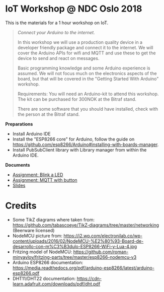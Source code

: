 # IoT Workshop @ NDC Oslo 2018

This is the materials for a 1 hour workshop on IoT.

> *Connect your Arduino to the internet.*
>
> In this workshop we will use a production quality device in a
> developer friendly package and connect it to the internet. We will
> cover the Arduino APIs for wifi and MQTT and use these to get the
> device to send and react on messages.
>
> Basic programming knowledge and some Arduino experience is assumed.
> We will not focus much on the electronics aspects of the board, but
> that will be covered in the "Getting Started With Arduino" workshop.
>
> Requirements: 
> You will need an Arduino-kit to attend this workshop. The kit can be
> purchased for 300NOK at the Bitraf stand.
>
> There are some software that you should have installed, check with
> the person at the Bitraf stand.

**Preparations**

* Install Arduino IDE
* Install the "ESP8266 core" for Arduino, follow the guide on
  https://github.com/esp8266/Arduino#installing-with-boards-manager.
* Install PubSubClient library with Library manager from within the
  Arduino IDE.

**Documents**

* [Assignment: Blink a LED](https://cdn.rawgit.com/trygvis/iot-workshop-ndc-2018/master/assignments/blink-a-led/blink-a-led.pdf)
* [Assignment: MQTT with button](https://cdn.rawgit.com/trygvis/iot-workshop-ndc-2018/master/assignments/mqtt-with-button/mqtt-with-button.pdf)
* [Slides](https://cdn.rawgit.com/trygvis/iot-workshop-ndc-2018/master/slides/connected-arduino-slides.pdf)

# Credits

* Some TikZ diagrams where taken from:
  https://github.com/tabascoeye/TikZ-diagrams/tree/master/networking
  (Beerware licensed)
* NodeMCU picture from: https://i2.wp.com/electronilab.co/wp-content/uploads/2016/02/NodeMCU-%E2%80%93-Board-de-desarrollo-con-m%C3%B3dulo-ESP8266-WiFi-y-Lua-4.jpg
* Fritzing model of NodeMCU: https://github.com/roman-minyaylov/fritzing-parts/tree/master/esp8266-nodemcu-v3
* Arduino ESP8266 documentation: https://media.readthedocs.org/pdf/arduino-esp8266/latest/arduino-esp8266.pdf
* DHT11/DHT22 documentation: https://cdn-learn.adafruit.com/downloads/pdf/dht.pdf
